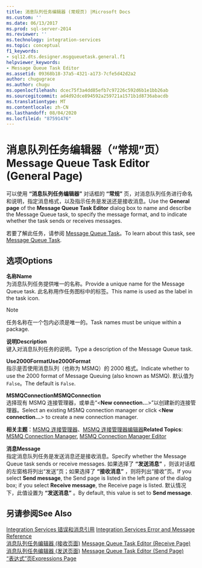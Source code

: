 ```yaml
---
title: 消息队列任务编辑器 (常规页) |Microsoft Docs
ms.custom: ''
ms.date: 06/13/2017
ms.prod: sql-server-2014
ms.reviewer: ''
ms.technology: integration-services
ms.topic: conceptual
f1_keywords:
- sql12.dts.designer.msgqueuetask.general.f1
helpviewer_keywords:
- Message Queue Task Editor
ms.assetid: 09368b18-37a5-4321-a173-7cfe5d42d2a2
author: chugugrace
ms.author: chugu
ms.openlocfilehash: dcec75f3a4dd85efb7c97226c592d6b1e1bb26ab
ms.sourcegitcommit: ad4d92dce894592a259721a1571b1d8736abacdb
ms.translationtype: MT
ms.contentlocale: zh-CN
ms.lasthandoff: 08/04/2020
ms.locfileid: "87591476"
---
```

# <a name="message-queue-task-editor-general-page"></a><span data-ttu-id="1e4eb-102">消息队列任务编辑器（“常规”页）</span><span class="sxs-lookup"><span data-stu-id="1e4eb-102">Message Queue Task Editor (General Page)</span></span>
  <span data-ttu-id="1e4eb-103">可以使用 **“消息队列任务编辑器”** 对话框的 **“常规”** 页，对消息队列任务进行命名和说明，指定消息格式，以及指示任务是发送还是接收消息。</span><span class="sxs-lookup"><span data-stu-id="1e4eb-103">Use the **General page** of the **Message Queue Task Editor** dialog box to name and describe the Message Queue task, to specify the message format, and to indicate whether the task sends or receives messages.</span></span>  
  
 <span data-ttu-id="1e4eb-104">若要了解此任务，请参阅 [Message Queue Task](control-flow/message-queue-task.md)。</span><span class="sxs-lookup"><span data-stu-id="1e4eb-104">To learn about this task, see [Message Queue Task](control-flow/message-queue-task.md).</span></span>  
  
## <a name="options"></a><span data-ttu-id="1e4eb-105">选项</span><span class="sxs-lookup"><span data-stu-id="1e4eb-105">Options</span></span>  
 <span data-ttu-id="1e4eb-106">**名称**</span><span class="sxs-lookup"><span data-stu-id="1e4eb-106">**Name**</span></span>  
 <span data-ttu-id="1e4eb-107">为消息队列任务提供唯一的名称。</span><span class="sxs-lookup"><span data-stu-id="1e4eb-107">Provide a unique name for the Message Queue task.</span></span> <span data-ttu-id="1e4eb-108">此名称用作任务图标中的标签。</span><span class="sxs-lookup"><span data-stu-id="1e4eb-108">This name is used as the label in the task icon.</span></span>  
  
> [!NOTE]  
>  <span data-ttu-id="1e4eb-109">任务名称在一个包内必须是唯一的。</span><span class="sxs-lookup"><span data-stu-id="1e4eb-109">Task names must be unique within a package.</span></span>  
  
 <span data-ttu-id="1e4eb-110">**说明**</span><span class="sxs-lookup"><span data-stu-id="1e4eb-110">**Description**</span></span>  
 <span data-ttu-id="1e4eb-111">键入对消息队列任务的说明。</span><span class="sxs-lookup"><span data-stu-id="1e4eb-111">Type a description of the Message Queue task.</span></span>  
  
 <span data-ttu-id="1e4eb-112">**Use2000Format**</span><span class="sxs-lookup"><span data-stu-id="1e4eb-112">**Use2000Format**</span></span>  
 <span data-ttu-id="1e4eb-113">指示是否使用消息队列（也称为 MSMQ）的 2000 格式。</span><span class="sxs-lookup"><span data-stu-id="1e4eb-113">Indicate whether to use the 2000 format of Message Queuing (also known as MSMQ).</span></span> <span data-ttu-id="1e4eb-114">默认值为 `False`。</span><span class="sxs-lookup"><span data-stu-id="1e4eb-114">The default is `False`.</span></span>  
  
 <span data-ttu-id="1e4eb-115">**MSMQConnection**</span><span class="sxs-lookup"><span data-stu-id="1e4eb-115">**MSMQConnection**</span></span>  
 <span data-ttu-id="1e4eb-116">选择现有 MSMQ 连接管理器，或单击“\<**New connection...**>”以创建新的连接管理器。</span><span class="sxs-lookup"><span data-stu-id="1e4eb-116">Select an existing MSMQ connection manager or click \<**New connection...**> to create a new connection manager.</span></span>  
  
 <span data-ttu-id="1e4eb-117">**相关主题**：[MSMQ 连接管理器](connection-manager/msmq-connection-manager.md)、[MSMQ 连接管理器编辑器](../../2014/integration-services/msmq-connection-manager-editor.md)</span><span class="sxs-lookup"><span data-stu-id="1e4eb-117">**Related Topics**: [MSMQ Connection Manager](connection-manager/msmq-connection-manager.md), [MSMQ Connection Manager Editor](../../2014/integration-services/msmq-connection-manager-editor.md)</span></span>  
  
 <span data-ttu-id="1e4eb-118">**消息**</span><span class="sxs-lookup"><span data-stu-id="1e4eb-118">**Message**</span></span>  
 <span data-ttu-id="1e4eb-119">指定消息队列任务是发送消息还是接收消息。</span><span class="sxs-lookup"><span data-stu-id="1e4eb-119">Specify whether the Message Queue task sends or receive messages.</span></span> <span data-ttu-id="1e4eb-120">如果选择了 **“发送消息”** ，则该对话框的左窗格将列出“发送”页；如果选择了 **“接收消息”** ，则将列出“接收”页。</span><span class="sxs-lookup"><span data-stu-id="1e4eb-120">If you select **Send message**, the Send page is listed in the left pane of the dialog box; if you select **Receive message**, the Receive page is listed.</span></span> <span data-ttu-id="1e4eb-121">默认情况下，此值设置为 **“发送消息”** 。</span><span class="sxs-lookup"><span data-stu-id="1e4eb-121">By default, this value is set to **Send message**.</span></span>  
  
## <a name="see-also"></a><span data-ttu-id="1e4eb-122">另请参阅</span><span class="sxs-lookup"><span data-stu-id="1e4eb-122">See Also</span></span>  
 <span data-ttu-id="1e4eb-123">[Integration Services 错误和消息引用](../../2014/integration-services/integration-services-error-and-message-reference.md) </span><span class="sxs-lookup"><span data-stu-id="1e4eb-123">[Integration Services Error and Message Reference](../../2014/integration-services/integration-services-error-and-message-reference.md) </span></span>  
 <span data-ttu-id="1e4eb-124">[消息队列任务编辑器 &#40;接收页面&#41;](../../2014/integration-services/message-queue-task-editor-receive-page.md) </span><span class="sxs-lookup"><span data-stu-id="1e4eb-124">[Message Queue Task Editor &#40;Receive Page&#41;](../../2014/integration-services/message-queue-task-editor-receive-page.md) </span></span>  
 <span data-ttu-id="1e4eb-125">[消息队列任务编辑器 &#40;发送页面&#41;](../../2014/integration-services/message-queue-task-editor-send-page.md) </span><span class="sxs-lookup"><span data-stu-id="1e4eb-125">[Message Queue Task Editor &#40;Send Page&#41;](../../2014/integration-services/message-queue-task-editor-send-page.md) </span></span>  
 [<span data-ttu-id="1e4eb-126">“表达式”页</span><span class="sxs-lookup"><span data-stu-id="1e4eb-126">Expressions Page</span></span>](expressions/expressions-page.md)  
  
  
